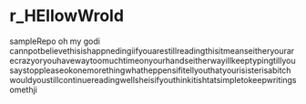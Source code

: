 # r_HEllowWrold
sampleRepo
oh my godi cannpotbelievethisishappnedingiifyouarestillreadingthisitmeanseitheryourarecrazyoryouhavewaytoomuchtimeonyourhandseitherwayillkeeptypingtillyousaystoppleaseokonemorethingwhatheppensifitellyouthatyourisisterisabitchwouldyoustillcontinuereadingwellsheisifyouthinkitishtatsimpletokeepwritingsomethji
